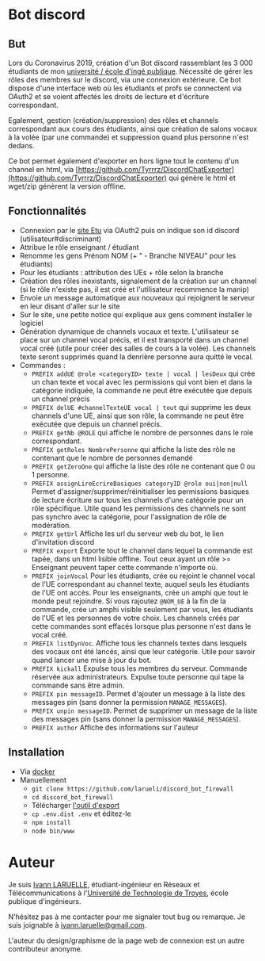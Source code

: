 # Bot discord

## But
Lors du Coronavirus 2019, création d'un Bot discord rassemblant les 3 000 étudiants de mon [université / école d'ingé publique](https://utt.fr).
Nécessité de gérer les rôles des membres sur le discord, via une connexion extérieure. Ce bot dispose d'une interface web où les étudiants et profs se connectent via OAuth2 et se voient affectés les droits de lecture et d'écriture correspondant.

Egalement, gestion (création/suppression) des rôles et channels correspondant aux cours des étudiants, ainsi que création de salons vocaux à la volée (par une commande) et suppression quand plus personne n'est dedans.

Ce bot permet également d'exporter en hors ligne tout le contenu d'un channel en html, via [https://github.com/Tyrrrz/DiscordChatExporter](https://github.com/Tyrrrz/DiscordChatExporter) qui génère le html et wget/zip génèrent la version offline.

## Fonctionnalités

* Connexion par le [site Etu](https://etu.utt.fr) via OAuth2 puis on indique son id discord (utilisateur#discriminant)
* Attribue le rôle enseignant / étudiant
* Renomme les gens Prénom NOM (+ " - Branche NIVEAU" pour les étudiants)
* Pour les étudiants : attribution des UEs + rôle selon la branche
* Création des rôles inexistants, signalement de la création sur un channel (si le rôle n'existe pas, il est créé et l'utilisateur recommence la manip)
* Envoie un message automatique aux nouveaux qui rejoignent le serveur en leur disant d'aller sur le site
* Sur le site, une petite notice qui explique aux gens comment installer le logiciel
* Génération dynamique de channels vocaux et texte. L'utilisateur se place sur un channel vocal précis, et il est transporté dans un channel vocal créé (utile pour créer des salles de cours à la volée). Les channels texte seront supprimés quand la denrière personne aura quitté le vocal.
* Commandes :
    * `PREFIX addUE @role <categoryID> texte | vocal | lesDeux` qui crée un chan texte et vocal avec les permissions qui vont bien et dans la catégorie indiquée, la commande ne peut être exécutée que depuis un channel précis
    * `PREFIX delUE #channelTexteUE vocal | tout` qui supprime les deux channels d'une UE, ainsi que son rôle, la commande ne peut être exécutée que depuis un channel précis.
    * `PREFIX getNb @ROLE` qui affiche le nombre de personnes dans le role correspondant.
    * `PREFIX getRoles NombrePersonne` qui affiche la liste des rôle ne contenant que le nombre de personnes demandé
    * `PREFIX getZeroOne` qui affiche la liste des rôle ne contenant que 0 ou 1 personne.
    * `PREFIX assignLireEcrireBasiques categoryID @role oui|non|null` Permet d'assigner/supprimer/réinitialiser les permissions basiques de lecture écriture sur tous les channels d'une catégorie pour un rôle spécifique. Utile quand les permissions des channels ne sont pas synchro avec la catégorie, pour l'assignation de rôle de modération.
    * `PREFIX getUrl` Affiche les url du serveur web du bot, le lien d'invitation discord
    * `PREFIX export` Exporte tout le channel dans lequel la commande est tapée, dans un html lisible offline. Tout ceux ayant un rôle >= Enseignant peuvent taper cette commande n'importe où.
    * `PREFIX joinVocal` Pour les étudiants, crée ou rejoint le channel vocal de l'UE correspondant au channel texte, auquel seuls les étudiants de l'UE ont accès. Pour les enseignants, crée un amphi que tout le monde peut rejoindre. Si vous rajoutez `@NOM_UE` à la fin de la commande, crée un amphi visible seulement par vous, les étudiants de l'UE et les personnes de votre choix. Les channels créés par cette commandes sont effacés lorsque plus personne n'est dans le vocal créé.
    * `PREFIX listDynVoc`. Affiche tous les channels textes dans lesquels des vocaux ont été lancés, ainsi que leur catégorie. Utile pour savoir quand lancer une mise à jour du bot.
    * `PREFIX kickall` Expulse tous les membres du serveur. Commande réservée aux administrateurs. Expulse toute personne qui tape la commande sans être admin.
    * `PREFIX pin messageID`. Permet d'ajouter un message à la liste des messages pin (sans donner la permission `MANAGE_MESSAGES`).
    * `PREFIX unpin messageID`. Permet de supprimer un message de la liste des messages pin (sans donner la permission `MANAGE_MESSAGES`).
    * `PREFIX author` Affiche des informations sur l'auteur
    
## Installation

* Via [docker](https://hub.docker.com/repository/docker/ungdev/discord_bot_firewall)
* Manuellement
    * ``git clone https://github.com/larueli/discord_bot_firewall``
    * ``cd discord_bot_firewall``
    * Télécharger [l'outil d'export](https://github.com/Tyrrrz/DiscordChatExporter)
    * ``cp .env.dist .env`` et éditez-le
    * ``npm install``
    * ``node bin/www``

# Auteur

Je suis [Ivann LARUELLE](https://www.linkedin.com/in/ilaruelle/), étudiant-ingénieur en Réseaux et Télécommunications à l'[Université de Technologie de Troyes](https://www.utt.fr/), école publique d'ingénieurs.

N'hésitez pas à me contacter pour me signaler tout bug ou remarque. Je suis joignable à [ivann.laruelle@gmail.com](mailto:ivann.laruelle@gmail.com).

L'auteur du design/graphisme de la page web de connexion est un autre contributeur anonyme.